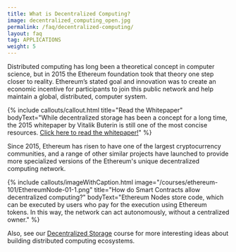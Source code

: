 ```yaml
---
title: What is Decentralized Computing?
image: decentralized_computing_open.jpg
permalink: /faq/decentralized-computing/
layout: faq
tag: APPLICATIONS
weight: 5
---
```

Distributed computing has long been a theoretical concept in computer science, but in 2015 the Ethereum foundation took that theory one step closer to reality. Ethereum’s stated goal and innovation was to create an economic incentive for participants to join this public network and help maintain a global, distributed, computer system.

{% include callouts/callout.html
    title="Read the Whitepaper"
    bodyText="While decentralized storage has been a concept for a long time, the 2015 whitepaper by Vitalik Buterin is still one of the most concise resources. <a href='/downloads/ethereum_whitepaper.pdf'>Click here to read the whitepaper!</a>"
%}

Since 2015, Ethereum has risen to have one of the largest cryptocurrency communities, and a range of other similar projects have launched to provide more specialized versions of the Ethereum's unique decentralized computing network. 


{% include callouts/imageWithCaption.html
	image="/courses/ethereum-101/EthereumNode-01-1.png"
	title="How do Smart Contracts allow decentralized computing?"
	bodyText="Ethereum Nodes store code, which can be executed by users who pay for the execution using Ethereum tokens. In this way, the network can act autonomously, without a centralized owner."
%}

<span>Also, see our <a href="https://staging.weteachblockchain.org/courses/decentralized-storage/" target="_blank" rel="noopener">Decentralized Storage</a> course for more interesting ideas about building distributed computing ecosystems.</span>
